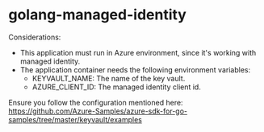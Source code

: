 # golang-managed-identity
 
Considerations:

- This application must run in Azure environment, since it's working with managed identity.
- The application container needs the following environment variables: 
    - KEYVAULT_NAME: The name of the key vault.
    - AZURE_CLIENT_ID: The managed identity client id.

Ensure you follow the configuration mentioned here: https://github.com/Azure-Samples/azure-sdk-for-go-samples/tree/master/keyvault/examples